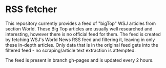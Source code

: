 # RSS fetcher

This repository currently provides a feed of "bigTop" WSJ articles from section World. These Big Top articles are usually well researched and interesting, however there is no official feed for them. The feed is created by fetching WSJ's World News RSS feed and filtering it, leaving in only these in-depth articles. Only data that is in the original feed gets into the filtered feed - no scraping/article text extraction is attempted.

The feed is present in branch gh-pages and is updated every 2 hours.